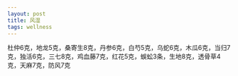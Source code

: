 ```yaml
---
layout: post
title: 风湿
tags: wellness
---
```

杜仲6克，地龙5克，桑寄生8克，丹参6克，白芍5克，乌蛇6克，木瓜6克，当归7克，独活6克，三七8克，鸡血藤7克，红花5克，蜈蚣3条，生地8克，透骨草4克，天麻7克，防风7克